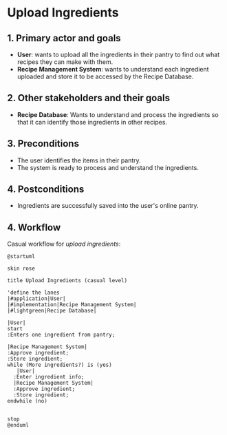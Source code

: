 # Upload Ingredients

## 1. Primary actor and goals
* __User__: wants to upload all the ingredients in their pantry to find out what recipes they can make with them.
* __Recipe Management System__: wants to understand each ingredient uploaded and store it to be accessed by the Recipe Database.


## 2. Other stakeholders and their goals

* __Recipe Database__: Wants to understand and process the ingredients so that it can identify those ingredients in other recipes.



## 3. Preconditions

* The user identifies the items in their pantry.
* The system is ready to process and understand the ingredients.

## 4. Postconditions

* Ingredients are successfully saved into the user's online pantry.


## 4. Workflow

Casual workflow for _upload ingredients_:

```plantuml
@startuml

skin rose

title Upload Ingredients (casual level)

'define the lanes
|#application|User|
|#implementation|Recipe Management System|
|#lightgreen|Recipe Database|

|User|
start
:Enters one ingredient from pantry;

|Recipe Management System|
:Approve ingredient;
:Store ingredient;
while (More ingredients?) is (yes)
   |User|
  :Enter ingredient info;
  |Recipe Management System|
  :Approve ingredient;
  :Store ingredient;
endwhile (no)


stop
@enduml
```


